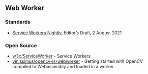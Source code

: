 ## Web Worker



### Standards
- [Service Workers Nightly](https://w3c.github.io/ServiceWorker/), Editor’s Draft, 2 August 2021



### Open Source
- [w3c/ServiceWorker](https://github.com/w3c/ServiceWorker) - Service Workers
- [vinissimus/opencv-js-webworker](https://github.com/vinissimus/opencv-js-webworker) - Getting started with OpenCV compiled to Webassembly and loaded in a worker


